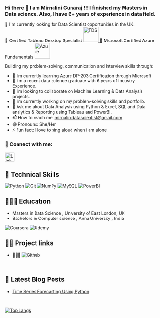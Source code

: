 ### Hi there 👋  I am Mirnalini Gunaraj !!! I finished my Masters in Data science. Also, I have 6+ years of experience in data field. 


🎃 I'm currently looking for Data Scientist opportunities in the UK.  
💃 Certified Tableau Desktop Specialist
<a href="https://www.credly.com/badges/d662fa48-ab68-42d7-bf9a-5f1344608f91/">
<img src="https://github.com/Mirnalini-gunaraj-ds/Mirnalini-gunaraj-lapcode/blob/main/Badge1.PNG" alt="TDS" 
     width="50px" height="height" >
</a>                        💃 Microsoft Certified Azure Fundamentals
<a href="https://www.credly.com/earner/earned/badge/7c61a051-acfe-460e-9a4c-7a45e2b4a523/">
<img src="https://github.com/Mirnalini-gunaraj-ds/Mirnalini-gunaraj-lapcode/blob/main/Badge2.PNG" alt="Azure" 
     width="50px" height="height" >
</a> 


Building my problem-solving, communication and interview skills through: 

- 🌱 I’m currently learning Azure DP-203 Certification through Microsoft <a href="https://learn.microsoft.com/en-us/certifications/exams/dp-203"></a> 
- 💃 I'm a recent data science graduate with 6 years of Industry Experience.
- 👯 I’m looking to collaborate on Machine Learning & Data Analysis projects.
- 🔭 I’m currently working on my problem-solving skills and portfolio.
- 💬 Ask me about Data Analysis using Python & Excel, SQL and Data analytics & Reporting using Tableau and PowerBI. 
- 📫 How to reach me: mirnalinidatascientist@gmail.com
- 😄 Pronouns: She/Her
- ⚡ Fun fact: I love to sing aloud when i am alone.

### 🤝 Connect with me:
<a href="https://www.linkedin.com/in/mirnalini-gunaraj-029718242/">
<img src="https://github.com/Mirnalini-gunaraj-ds/Mirnalini-gunaraj-lapcode/blob/main/linkedin.png" alt="Linkedin"
width="30px" height="height">
</a> 

<br>

## 💼 Technical Skills 

![Python](https://img.shields.io/badge/python-3670A1?style=for-the-badge&logo=python&logoColor=ffdd54) ![Git](https://img.shields.io/badge/git-%23F05033.svg?style=for-the-badge&logo=git&logoColor=white)  ![NumPy](https://img.shields.io/badge/numpy-%23013243.svg?style=for-the-badge&logo=numpy&logoColor=white) ![MySQL](https://img.shields.io/badge/MySQL-3670A1?style=for-the-badge&logo=python&logoColor=ffdd54) ![PowerBI](https://img.shields.io/badge/PowerBI-%23F05033.svg?style=for-the-badge&logo=git&logoColor=white) 


## 👩🏽‍💻 Education 
- Masters in Data Science , University of East London, UK
- Bachelors in Computer science , Anna University , India

![Coursera](https://img.shields.io/badge/Coursera-A435F0?style=for-the-badge&logo=Udemy&logoColor=white)  ![Udemy](https://img.shields.io/badge/Udemy-A435F0?style=for-the-badge&logo=Udemy&logoColor=white) 

##  ✍🏾 Project links

- 👩🏽‍🏫 ![Github](https://github.com/Mirnalini-gunaraj-ds?tab=repositories)


<br>

## 📝 Latest Blog Posts
- [Time Series Forecasting Using Python](https://medium.com/p/48779ad7db40/edit)

<br>

[![Top Langs](https://github-readme-stats.vercel.app/api/top-langs/?username=Mirnalini-gunaraj-ds&layout=compact)](https://github.com/Mirnalini-gunaraj-ds)



  
